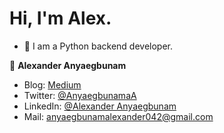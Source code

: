 # Hi, I'm Alex.

- 🐍 I am a Python backend developer.

👤 **Alexander Anyaegbunam**
- Blog: [Medium](https://medium.com/@invictus_axl)
- Twitter: [@AnyaegbunamaA](https://twitter.com/AnyaegbunamaA)
- LinkedIn: [@Alexander Anyaegbunam](https://www.linkedin.com/in/alexander-anyaegbunam-094141154)
- Mail: anyaegbunamalexander042@gmail.com
